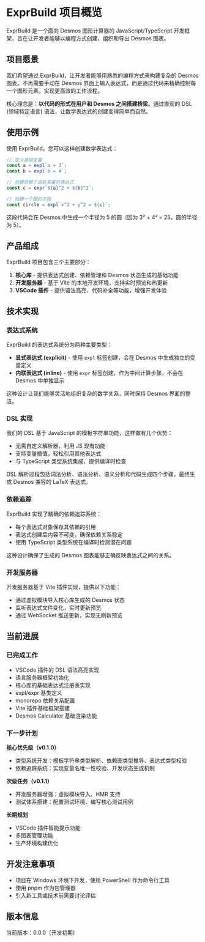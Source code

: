 # ExprBuild 项目概览

ExprBuild 是一个面向 Desmos 图形计算器的 JavaScript/TypeScript 开发框架，旨在让开发者能够以编程方式创建、组织和导出 Desmos 图表。

## 项目愿景

我们希望通过 ExprBuild，让开发者能够用熟悉的编程方式来构建复杂的 Desmos 图表。不再需要手动在 Desmos 界面上输入表达式，而是通过代码来精确控制每一个图形元素，实现更高效的工作流程。

核心理念是：**以代码的形式在用户和 Desmos 之间搭建桥梁**。通过直观的 DSL (领域特定语言) 语法，让数学表达式的创建变得简单而自然。

## 使用示例

使用 ExprBuild，您可以这样创建数学表达式：

```javascript
// 定义基础变量
const a = expl`a = 3`;
const b = expl`b = 4`;

// 创建依赖于这些变量的表达式
const c = expr`${a}^2 + ${b}^2`;

// 创建一个圆的方程
const circle = expl`x^2 + y^2 = ${c}`;
```

这段代码会在 Desmos 中生成一个半径为 5 的圆（因为 3² + 4² = 25，圆的半径为 5）。

## 产品组成

ExprBuild 项目包含三个主要部分：

1. **核心库** - 提供表达式创建、依赖管理和 Desmos 状态生成的基础功能
2. **开发服务器** - 基于 Vite 的本地开发环境，支持实时预览和热更新
3. **VSCode 插件** - 提供语法高亮、代码补全等功能，增强开发体验

## 技术实现

### 表达式系统

ExprBuild 的表达式系统分为两种主要类型：

- **显式表达式 (explicit)** - 使用 `expl` 标签创建，会在 Desmos 中生成独立的变量定义
- **内联表达式 (inline)** - 使用 `expr` 标签创建，作为中间计算步骤，不会在 Desmos 中单独显示

这种设计让我们能够灵活地组织复杂的数学关系，同时保持 Desmos 界面的整洁。

### DSL 实现

我们的 DSL 基于 JavaScript 的模板字符串功能，这样做有几个优势：

- 无需自定义解析器，利用 JS 现有功能
- 支持变量插值，轻松引用其他表达式
- 与 TypeScript 类型系统集成，提供编译时检查

DSL 解析过程包括词法分析、语法分析、语义分析和代码生成四个步骤，最终生成 Desmos 兼容的 LaTeX 表达式。

### 依赖追踪

ExprBuild 实现了精确的依赖追踪系统：

- 每个表达式对象保存其依赖的引用
- 表达式创建后内容不可变，确保依赖关系稳定
- 使用 TypeScript 类型系统在编译时检测潜在问题

这种设计确保了生成的 Desmos 图表能够正确反映表达式之间的关系。

### 开发服务器

开发服务器基于 Vite 插件实现，提供以下功能：

- 通过虚拟模块导入核心库生成的 Desmos 状态
- 监听表达式文件变化，实时更新预览
- 通过 WebSocket 推送更新，实现无刷新预览

## 当前进展

### 已完成工作

- VSCode 插件的 DSL 语法高亮实现
- 语言服务器框架初始化
- 核心库的基础表达式注册表实现
- expl/expr 基类定义
- monorepo 依赖关系配置
- Vite 插件基础框架搭建
- Desmos Calculator 基础渲染功能

### 下一步计划

**核心优先级（v0.1.0）**
- 类型系统开发：模板字符串类型解析、依赖图类型推导、表达式类型校验
- 依赖追踪系统：实现变量名唯一性校验、开发状态生成机制

**次级任务（v0.1.1）**
- 开发服务器增强：虚拟模块导入、HMR 支持
- 测试体系搭建：配置测试环境、编写核心测试用例

**长期规划**
- VSCode 插件智能提示功能
- 多图表管理功能
- 生产环境构建优化

## 开发注意事项

- 项目在 Windows 环境下开发，使用 PowerShell 作为命令行工具
- 使用 pnpm 作为包管理器
- 引入新工具或技术前需要讨论评估

## 版本信息

当前版本：0.0.0（开发初期）